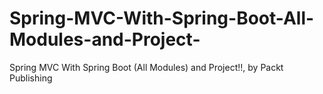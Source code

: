 # Spring-MVC-With-Spring-Boot-All-Modules-and-Project-
Spring MVC With Spring Boot (All Modules) and Project!!, by Packt Publishing
